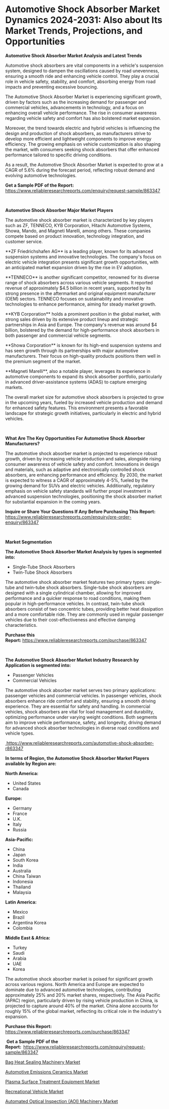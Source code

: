 <p><h1>Automotive Shock Absorber Market Dynamics 2024-2031: Also about Its Market Trends, Projections, and Opportunities</h1></p><p><strong>Automotive Shock Absorber Market Analysis and Latest Trends</strong></p>
<p><p>Automotive shock absorbers are vital components in a vehicle's suspension system, designed to dampen the oscillations caused by road unevenness, ensuring a smooth ride and enhancing vehicle control. They play a crucial role in vehicle safety, stability, and comfort, absorbing energy from road impacts and preventing excessive bouncing.</p><p>The Automotive Shock Absorber Market is experiencing significant growth, driven by factors such as the increasing demand for passenger and commercial vehicles, advancements in technology, and a focus on enhancing overall vehicle performance. The rise in consumer awareness regarding vehicle safety and comfort has also bolstered market expansion. </p><p>Moreover, the trend towards electric and hybrid vehicles is influencing the design and production of shock absorbers, as manufacturers strive to develop more efficient and lightweight components to improve energy efficiency. The growing emphasis on vehicle customization is also shaping the market, with consumers seeking shock absorbers that offer enhanced performance tailored to specific driving conditions. </p><p>As a result, the Automotive Shock Absorber Market is expected to grow at a CAGR of 5.6% during the forecast period, reflecting robust demand and evolving automotive technologies.</p></p>
<p><strong>Get a Sample PDF of the Report:&nbsp;</strong> <a href="https://www.reliableresearchreports.com/enquiry/request-sample/863347?utm_campaign=3&utm_medium=2&utm_source=Github&utm_content=ia&utm_term=02112024&utm_id=automotive-shock-absorber">https://www.reliableresearchreports.com/enquiry/request-sample/863347</a></p>
<p>&nbsp;</p>
<p><strong>Automotive Shock Absorber Major Market Players</strong></p>
<p><p>The automotive shock absorber market is characterized by key players such as ZF, TENNECO, KYB Corporation, Hitachi Automotive Systems, Showa, Mando, and Magneti Marelli, among others. These companies compete based on product innovation, technology integration, and customer service.</p><p>**ZF Friedrichshafen AG** is a leading player, known for its advanced suspension systems and innovative technologies. The company's focus on electric vehicle integration presents significant growth opportunities, with an anticipated market expansion driven by the rise in EV adoption.</p><p>**TENNECO** is another significant competitor, renowned for its diverse range of shock absorbers across various vehicle segments. It reported revenue of approximately $4.5 billion in recent years, supported by its strong presence in the aftermarket and original equipment manufacturer (OEM) sectors. TENNECO focuses on sustainability and innovative technologies to enhance performance, aiming for steady market growth.</p><p>**KYB Corporation** holds a prominent position in the global market, with strong sales driven by its extensive product lineup and strategic partnerships in Asia and Europe. The company's revenue was around $4 billion, bolstered by the demand for high-performance shock absorbers in both passenger and commercial vehicle segments.</p><p>**Showa Corporation** is known for its high-end suspension systems and has seen growth through its partnerships with major automotive manufacturers. Their focus on high-quality products positions them well in the premium segment of the market.</p><p>**Magneti Marelli**, also a notable player, leverages its experience in automotive components to expand its shock absorber portfolio, particularly in advanced driver-assistance systems (ADAS) to capture emerging markets.</p><p>The overall market size for automotive shock absorbers is projected to grow in the upcoming years, fueled by increased vehicle production and demand for enhanced safety features. This environment presents a favorable landscape for strategic growth initiatives, particularly in electric and hybrid vehicles.</p></p>
<p>&nbsp;</p>
<p><strong>What Are The Key Opportunities For Automotive Shock Absorber Manufacturers?</strong></p>
<p><p>The automotive shock absorber market is projected to experience robust growth, driven by increasing vehicle production and sales, alongside rising consumer awareness of vehicle safety and comfort. Innovations in design and materials, such as adaptive and electronically controlled shock absorbers, are enhancing performance and efficiency. By 2030, the market is expected to witness a CAGR of approximately 4-5%, fueled by the growing demand for SUVs and electric vehicles. Additionally, regulatory emphasis on vehicle safety standards will further propel investment in advanced suspension technologies, positioning the shock absorber market for substantial expansion in the coming years.</p></p>
<p><strong>Inquire or Share Your Questions If Any Before Purchasing This Report:</strong> <a href="https://www.reliableresearchreports.com/enquiry/pre-order-enquiry/863347?utm_campaign=3&utm_medium=2&utm_source=Github&utm_content=ia&utm_term=02112024&utm_id=automotive-shock-absorber">https://www.reliableresearchreports.com/enquiry/pre-order-enquiry/863347</a></p>
<p>&nbsp;</p>
<p><strong>Market Segmentation</strong></p>
<p><strong>The Automotive Shock Absorber Market Analysis by types is segmented into:</strong></p>
<p><ul><li>Single-Tube Shock Absorbers</li><li>Twin-Tube Shock Absorbers</li></ul></p>
<p><p>The automotive shock absorber market features two primary types: single-tube and twin-tube shock absorbers. Single-tube shock absorbers are designed with a single cylindrical chamber, allowing for improved performance and a quicker response to road conditions, making them popular in high-performance vehicles. In contrast, twin-tube shock absorbers consist of two concentric tubes, providing better heat dissipation and a more comfortable ride. They are commonly used in regular passenger vehicles due to their cost-effectiveness and effective damping characteristics.</p></p>
<p><strong>Purchase this Report:&nbsp;</strong><a href="https://www.reliableresearchreports.com/purchase/863347?utm_campaign=3&utm_medium=2&utm_source=Github&utm_content=ia&utm_term=02112024&utm_id=automotive-shock-absorber">https://www.reliableresearchreports.com/purchase/863347</a></p>
<p>&nbsp;</p>
<p><strong>The Automotive Shock Absorber Market Industry Research by Application is segmented into:</strong></p>
<p><ul><li>Passenger Vehicles</li><li>Commercial Vehicles</li></ul></p>
<p><p>The automotive shock absorber market serves two primary applications: passenger vehicles and commercial vehicles. In passenger vehicles, shock absorbers enhance ride comfort and stability, ensuring a smooth driving experience. They are essential for safety and handling. In commercial vehicles, shock absorbers are vital for load management and durability, optimizing performance under varying weight conditions. Both segments aim to improve vehicle performance, safety, and longevity, driving demand for advanced shock absorber technologies in diverse road conditions and vehicle types.</p></p>
<p><a href="https://www.reliableresearchreports.com/automotive-shock-absorber-r863347?utm_campaign=3&utm_medium=2&utm_source=Github&utm_content=ia&utm_term=02112024&utm_id=automotive-shock-absorber">&nbsp;https://www.reliableresearchreports.com/automotive-shock-absorber-r863347</a></p>
<p><strong>In terms of Region, the Automotive Shock Absorber Market Players available by Region are:</strong></p>
<p>
    <p> <strong> North America: </strong>
        <ul>
            <li>United States</li>
            <li>Canada</li>
        </ul>
        </p> 
    <p> <strong> Europe: </strong>
        <ul>
            <li>Germany</li>
            <li>France</li>
            <li>U.K.</li>
            <li>Italy</li>
            <li>Russia</li>
        </ul>
        </p> 
    <p> <strong> Asia-Pacific: </strong>
        <ul>
            <li>China</li>
            <li>Japan</li>
            <li>South Korea</li>
            <li>India</li>
            <li>Australia</li>
            <li>China Taiwan</li>
            <li>Indonesia</li>
            <li>Thailand</li>
            <li>Malaysia</li>
        </ul>
        </p> 
    <p> <strong> Latin America: </strong>
        <ul>
            <li>Mexico</li>
            <li>Brazil</li>
            <li>Argentina Korea</li>
            <li>Colombia</li>
        </ul>
        </p> 
    <p> <strong> Middle East & Africa: </strong>
        <ul>
            <li>Turkey</li>
            <li>Saudi</li>
            <li>Arabia</li>
            <li>UAE</li>
            <li>Korea</li>
        </ul>
    </p>
    </p>
<p><p>The automotive shock absorber market is poised for significant growth across various regions. North America and Europe are expected to dominate due to advanced automotive technologies, contributing approximately 25% and 20% market shares, respectively. The Asia Pacific (APAC) region, particularly driven by rising vehicle production in China, is projected to capture around 40% of the market. China alone accounts for roughly 15% of the global market, reflecting its critical role in the industry's expansion.</p></p>
<p><strong>Purchase this Report: </strong><a href="https://www.reliableresearchreports.com/purchase/863347?utm_campaign=3&utm_medium=2&utm_source=Github&utm_content=ia&utm_term=02112024&utm_id=automotive-shock-absorber">https://www.reliableresearchreports.com/purchase/863347</a></p>
<p>&nbsp;<strong>Get a Sample PDF of the Report:&nbsp;&nbsp;</strong><a href="https://www.reliableresearchreports.com/enquiry/request-sample/863347?utm_campaign=3&utm_medium=2&utm_source=Github&utm_content=ia&utm_term=02112024&utm_id=automotive-shock-absorber">https://www.reliableresearchreports.com/enquiry/request-sample/863347</a></p>
<p><strong></strong></p>
<p><p><a href="https://issuu.com/reportprime-2/docs/bag-heat-sealing-machinery-market-s_436ba84328db66?utm_campaign=3&utm_medium=2&utm_source=Github&utm_content=ia&utm_term=02112024&utm_id=automotive-shock-absorber">Bag Heat Sealing Machinery Market</a></p><p><a href="https://github.com/lambertr3e8v/Market-Research-Report-List-1/blob/main/automotive-emissions-ceramics-market.md?utm_campaign=3&utm_medium=2&utm_source=Github&utm_content=ia&utm_term=02112024&utm_id=automotive-shock-absorber">Automotive Emissions Ceramics Market</a></p><p><a href="https://www.linkedin.com/pulse/market-insights-global-plasma-surface-treatment-equipment-kb7ec?utm_campaign=3&utm_medium=2&utm_source=Github&utm_content=ia&utm_term=02112024&utm_id=automotive-shock-absorber">Plasma Surface Treatment Equipment Market</a></p><p><a href="https://github.com/WayneGriffin411/Market-Research-Report-List-1/blob/main/recreational-vehicle-market.md?utm_campaign=3&utm_medium=2&utm_source=Github&utm_content=ia&utm_term=02112024&utm_id=automotive-shock-absorber">Recreational Vehicle Market</a></p><p><a href="https://issuu.com/reportprime-2/docs/automated-optical-inspection-aoi-ma_4ee8052ae74d67?utm_campaign=3&utm_medium=2&utm_source=Github&utm_content=ia&utm_term=02112024&utm_id=automotive-shock-absorber">Automated Optical Inspection (AOI) Machinery Market</a></p></p>